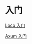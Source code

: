 # 入门

[Loco 入门](https://www.sea-ql.org/sea-orm-pro/docs/install-and-config/getting-started-loco/)

[Axum 入门](https://www.sea-ql.org/sea-orm-pro/docs/install-and-config/getting-started-axum/)